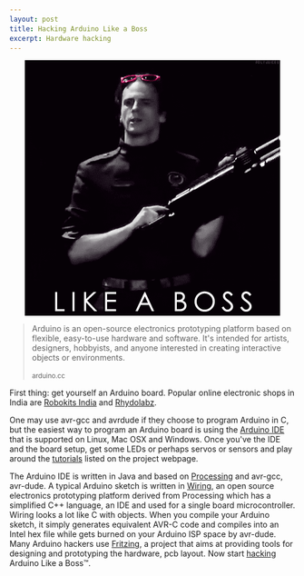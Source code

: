 ```yaml
---
layout: post
title: Hacking Arduino Like a Boss
excerpt: Hardware hacking
---
```


<p align="center"><img align="center" src="/images/boss.gif"></p>

<blockquote>
<p>	Arduino is an open-source electronics prototyping platform based on flexible, easy-to-use hardware and software. It's intended for artists, designers, hobbyists, and anyone interested in creating interactive objects or environments. </p>
<small>arduino.cc</small>
</blockquote>

First thing: get yourself an Arduino board. Popular online electronic shops in India are [Robokits India](http://robokits.co.in/shop/index.php?main_page=index&cPath=6_72) and [Rhydolabz](http://www.rhydolabz.com/index.php?main_page=index&cPath=152_123).

One may use avr-gcc and avrdude if they choose to program Arduino in C, but the easiest way to program an Arduino board is using the [Arduino IDE](http://arduino.cc/en/Main/Software) that is supported on Linux, Mac OSX and Windows. Once you've the IDE and the board setup, get some LEDs or perhaps servos or sensors and play around the [tutorials](http://arduino.cc/en/Tutorial/HomePage) listed on the project webpage.

The Arduino IDE is written in Java and based on [Processing](http://processing.org/) and avr-gcc, avr-dude. A typical Arduino sketch is written in [Wiring](http://wiring.org.co/), an open source electronics prototyping platform derived from Processing which has a simplified C++ language, an IDE and used for a single board microcontroller. Wiring looks a lot like C with objects. When you compile your Arduino sketch, it simply generates equivalent AVR-C code and compiles into an Intel hex file while gets burned on your Arduino ISP space by avr-dude. Many Arduino hackers use [Fritzing](http://fritzing.org/), a project that aims at providing tools for designing and prototyping the hardware, pcb layout. Now start [hacking](http://arduino.cc/en/Hacking/HomePage) Arduino Like a Boss™.

